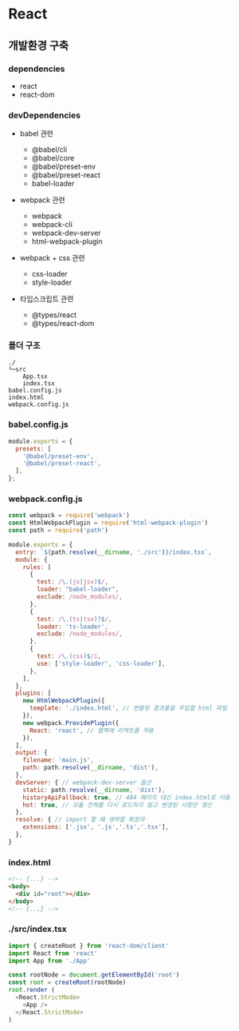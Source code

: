 # React
## 개발환경 구축
### dependencies
- react
- react-dom

### devDependencies
- babel 관련
  - @babel/cli
  - @babel/core
  - @babel/preset-env
  - @babel/preset-react
  - babel-loader

- webpack 관련
  - webpack
  - webpack-cli
  - webpack-dev-server
  - html-webpack-plugin

- webpack + css 관련
  - css-loader
  - style-loader

- 타입스크립트 관련
  - @types/react
  - @types/react-dom

### 폴더 구조
```
./
└─src
    App.tsx
    index.tsx
babel.config.js
index.html
webpack.config.js
```

### babel.config.js
```javascript
module.exports = {
  presets: [
    '@babel/preset-env',
    '@babel/preset-react',
  ],
};
```

### webpack.config.js
```javascript
const webpack = require('webpack')
const HtmlWebpackPlugin = require('html-webpack-plugin')
const path = require('path')

module.exports = {
  entry: `${path.resolve(__dirname, './src')}/index.tsx`,
  module: {
    rules: [
      {
        test: /\.(js|jsx)$/,
        loader: "babel-loader",
        exclude: /node_modules/,
      },
      {
        test: /\.(ts|tsx)?$/,
        loader: 'ts-loader',
        exclude: /node_modules/,
      },
      {
        test: /\.(css)$/i,
        use: ['style-loader', 'css-loader'],
      },
    ],
  },
  plugins: [
    new HtmlWebpackPlugin({
      template: './index.html', // 번들링 결과물을 주입할 html 파일
    }),
    new webpack.ProvidePlugin({
      React: 'react', // 웹팩에 리액트를 적용
    }),
  ],
  output: {
    filename: 'main.js',
    path: path.resolve(__dirname, 'dist'),
  },
  devServer: { // webpack-dev-server 옵션
    static: path.resolve(__dirname, 'dist'),
    historyApiFallback: true, // 404 페이지 대신 index.html로 이동
    hot: true, // 모듈 전체를 다시 로드하지 않고 변경된 사항만 갱신
  },
  resolve: { // import 할 때 생략할 확장자
    extensions: ['.jsx', '.js','.ts','.tsx'],
  },
}
```

### index.html
```html
<!-- {...} -->
<body>
  <div id="root"></div>
</body>
<!-- {...} -->
```

### ./src/index.tsx
```javascript
import { createRoot } from 'react-dom/client'
import React from 'react'
import App from './App'

const rootNode = document.getElementById('root')
const root = createRoot(rootNode)
root.render (
  <React.StrictMode>
    <App />
  </React.StrictMode>
)
```
